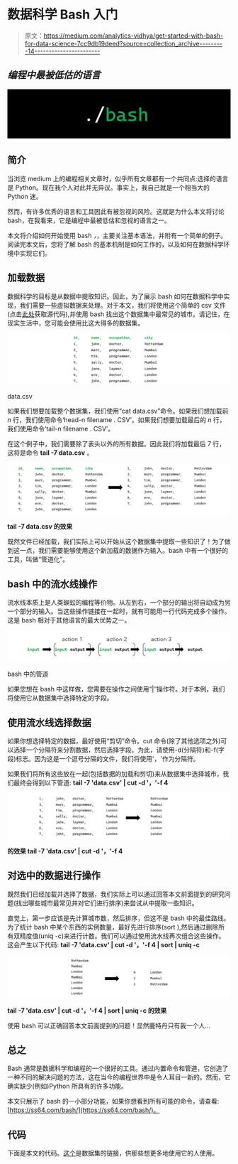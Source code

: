 # 数据科学 Bash 入门

> 原文：<https://medium.com/analytics-vidhya/get-started-with-bash-for-data-science-7cc9db19deed?source=collection_archive---------14----------------------->

## *编程中最被低估的语言*

![](img/87d89f0d00ab29165ca277b77e451b80.png)

## **简介**

当浏览 medium 上的编程相关文章时，似乎所有文章都有一个共同点:选择的语言是 Python。现在我个人对此并无异议。事实上，我自己就是一个相当大的 Python 迷。

然而，有许多优秀的语言和工具因此有被忽视的风险。这就是为什么本文将讨论 bash，在我看来，它是编程中最被低估和忽视的语言之一。

本文将介绍如何开始使用 bash *，*，主要关注基本语法，并附有一个简单的例子。阅读完本文后，您将了解 bash 的基本机制是如何工作的，以及如何在数据科学环境中实现它们。

## **加载数据**

数据科学的目标是从数据中提取知识。因此，为了展示 bash 如何在数据科学中实现，我们需要一些虚拟数据来处理。对于本文，我们将使用这个简单的 csv 文件(点击[此处](https://gist.github.com/TimoKats/1b01c6f1f892f33d8a784d82b8df1f82)获取源代码),并使用 bash 找出这个数据集中最常见的城市。请记住，在现实生活中，您可能会使用比这大得多的数据集。

![](img/d25d2ed32623228d7536f05d61314474.png)

data.csv

如果我们想要加载整个数据集，我们使用“cat data.csv”命令。如果我们想加载前 *n* 行，我们使用命令‘head-n filename . CSV’。如果我们想要加载最后的 *n* 行，我们使用命令‘tail-n filename . CSV’。

在这个例子中，我们需要除了表头以外的所有数据。因此我们将加载最后 7 行，这将是命令 **tail -7 data.csv** 。

![](img/d5220b47883ca07a7301672b3068869d.png)

**tail -7 data.csv 的效果**

既然文件已经加载，我们实际上可以开始从这个数据集中提取一些知识了！为了做到这一点，我们需要能够使用这个新加载的数据作为输入。bash 中有一个很好的工具，叫做“管道化”。

## **bash 中的流水线操作**

流水线本质上是人类蜈蚣的编程等价物。从左到右，一个部分的输出将自动成为另一个部分的输入。当这些操作链接在一起时，就有可能用一行代码完成多个操作。这是 bash 相对于其他语言的最大优势之一。

![](img/b1b212d703748904e7caad91a55e0a88.png)

bash 中的管道

如果您想在 bash 中这样做，您需要在操作之间使用“|”操作符。对于本例，我们将使用它从数据集中选择特定的字段。

## **使用流水线选择数据**

如果你想选择特定的数据，最好使用“剪切”命令。cut 命令(除了其他选项之外)可以选择一个分隔符来分割数据，然后选择字段。为此，请使用-d(分隔符)和-f(字段)标志。因为这是一个逗号分隔的文件，我们将使用'，'作为分隔符。

如果我们将所有这些放在一起(包括数据的加载和剪切)来从数据集中选择城市，我们最终会得到以下管道: **tail -7 'data.csv' | cut -d '，'-f 4**

![](img/bad567a95e26954f44a6269d62319271.png)

**的效果 tail -7 'data.csv' | cut -d '，'-f 4**

## **对选中的数据进行操作**

既然我们已经加载并选择了数据，我们实际上可以通过回答本文前面提到的研究问题(找出哪些城市最常见并对它们进行排序)来尝试从中提取一些知识。

直觉上，第一步应该是先计算城市数，然后排序，但这不是 bash 中的最佳路线。为了统计 bash 中某个东西的实例数量，最好先进行排序(sort ),然后通过删除所有双精度值(uniq -c)来进行计数。我们可以通过使用流水线再次组合这些操作。这会产生以下代码: **tail -7 'data.csv' | cut -d '，'-f 4 | sort | uniq -c**

![](img/f524c3f77ab9dbf4575908aa3888fe3c.png)

**tail -7 'data.csv' | cut -d '，'-f 4 | sort | uniq -c 的效果**

使用 bash 可以正确回答本文前面提到的问题！显然鹿特丹只有我一个人…

## **总之**

Bash 通常是数据科学和编程的一个很好的工具。通过内置命令和管道，它创造了一种不同的解决问题的方法，这在当今的编程世界中是令人耳目一新的。然而，它确实缺少(例如)Python 所具有的许多功能。

本文只展示了 bash 的一小部分功能，如果你想看到所有可能的命令，请查看:[https://ss64.com/bash/](https://ss64.com/bash/)。

## **代码**

下面是本文的代码。[这个](https://gist.github.com/TimoKats/1b01c6f1f892f33d8a784d82b8df1f82)是数据集的链接，供那些想更多地使用它的人使用。